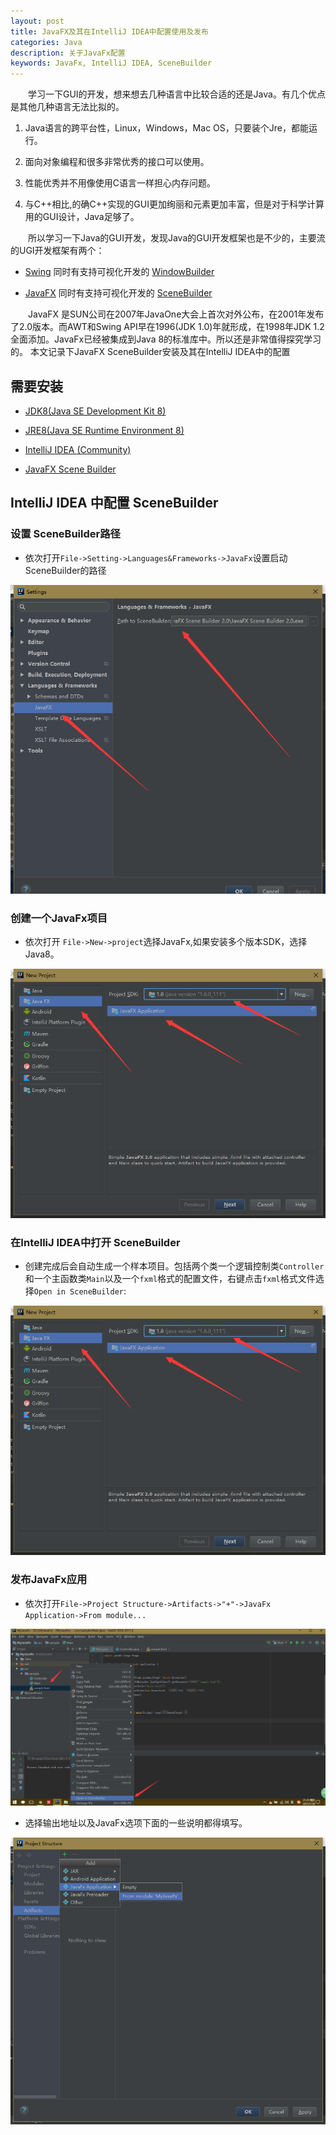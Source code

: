 ```yaml
---
layout: post
title: JavaFX及其在IntelliJ IDEA中配置使用及发布
categories: Java
description: 关于JavaFx配置
keywords: JavaFx, IntelliJ IDEA, SceneBuilder
---
```


　　学习一下GUI的开发，想来想去几种语言中比较合适的还是Java。有几个优点是其他几种语言无法比拟的。

1. Java语言的跨平台性，Linux，Windows，Mac OS，只要装个Jre，都能运行。

2. 面向对象编程和很多非常优秀的接口可以使用。

3. 性能优秀并不用像使用C语言一样担心内存问题。

4. 与C\++相比,的确C\++实现的GUI更加绚丽和元素更加丰富，但是对于科学计算用的GUI设计，Java足够了。

　　所以学习一下Java的GUI开发，发现Java的GUI开发框架也是不少的，主要流的UGI开发框架有两个：

* [Swing](https://docs.oracle.com/javase/tutorial/uiswing/) 同时有支持可视化开发的 [WindowBuilder](https://eclipse.org/windowbuilder/)

* [JavaFX](http://docs.oracle.com/javase/8/javase-clienttechnologies.htm) 同时有支持可视化开发的 [SceneBuilder](http://www.oracle.com/technetwork/java/javase/downloads/sb2download-2177776.html)

　　JavaFX 是SUN公司在2007年JavaOne大会上首次对外公布，在2001年发布了2.0版本。而AWT和Swing API早在1996(JDK 1.0)年就形成，在1998年JDK 1.2全面添加。JavaFx已经被集成到Java 8的标准库中。所以还是非常值得探究学习的。
本文记录下JavaFX SceneBuilder安装及其在IntelliJ IDEA中的配置

## 需要安装
* [JDK8(Java SE Development Kit 8)](http://www.oracle.com/technetwork/java/javase/downloads/jdk8-downloads-2133151.html)

* [JRE8(Java SE Runtime Environment 8)](http://www.oracle.com/technetwork/java/javase/downloads/jre8-downloads-2133155.html)

* [IntelliJ IDEA (Community)](https://www.jetbrains.com/idea/download/#section=windows)

* [JavaFX Scene Builder](http://www.oracle.com/technetwork/java/javase/downloads/sb2download-2177776.html)

## IntelliJ IDEA 中配置 SceneBuilder
  
### 设置 SceneBuilder路径

* 依次打开`File->Setting->Languages&Frameworks->JavaFx`设置启动SceneBuilder的路径

![fig1](/images/posts/java/javafx_install_fig1.png)

### 创建一个JavaFx项目

* 依次打开 `File->New->project`选择JavaFx,如果安装多个版本SDK，选择Java8。

![fig2](/images/posts/java/javafx_install_fig2.png)

### 在IntelliJ IDEA中打开 SceneBuilder

* 创建完成后会自动生成一个样本项目。包括两个类一个逻辑控制类`Controller`和一个主函数类`Main`以及一个`fxml`格式的配置文件，右键点击`fxml`格式文件选择`Open in SceneBuilder`:

![fig3](/images/posts/java/javafx_install_fig2.png)


### 发布JavaFx应用

* 依次打开`File->Project Structure->Artifacts->"+"->JavaFx Application->From module...`

![fig4](/images/posts/java/javafx_install_fig3.png)

* 选择输出地址以及JavaFx选项下面的一些说明都得填写。

![fig5](/images/posts/java/javafx_install_fig4.png)
  
  